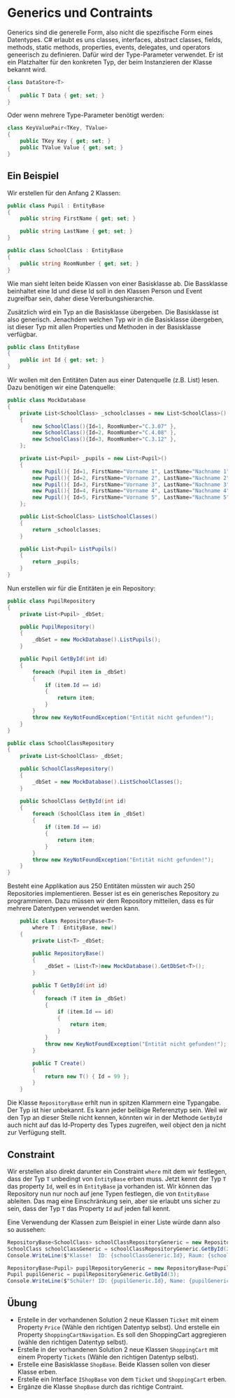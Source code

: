 # Generics und Contraints

Generics sind die generelle Form, also nicht die spezifische Form eines Datentypes. C# erlaubt es uns classes, interfaces, abstract classes, fields, methods, static methods, properties, events, delegates, und operators geneerisch zu definieren. Dafür wird der Type-Parameter verwendet. Er ist ein Platzhalter für den konkreten Typ, der beim Instanzieren der Klasse bekannt wird.

```C#
class DataStore<T>
{
    public T Data { get; set; }
}
```

Oder wenn mehrere Type-Parameter benötigt werden:

```C#
class KeyValuePair<TKey, TValue>
{
    public TKey Key { get; set; }
    public TValue Value { get; set; }
}
```

## Ein Beispiel

Wir erstellen für den Anfang 2 Klassen:

```C#
public class Pupil : EntityBase
{
    public string FirstName { get; set; }

    public string LastName { get; set; }
}
```

```C#
public class SchoolClass : EntityBase
{
    public string RoomNumber { get; set; }
}
```

Wie man sieht leiten beide Klassen von einer Basisklasse ab. Die Bassklasse beinhaltet eine Id und diese Id soll in den Klassen Person und Event zugreifbar sein, daher diese Vererbungshierarchie.

Zusätzlich wird ein Typ an die Basisklasse übergeben. Die Basisklasse ist also generisch. Jenachdem welchen Typ wir in die Basisklasse übergeben, ist dieser Typ mit allen Properties und Methoden in der Basisklasse verfügbar.

```C#
public class EntityBase
{
    public int Id { get; set; }
}
```

Wir wollen mit den Entitäten Daten aus einer Datenquelle (z.B. List) lesen. Dazu benötigen wir eine Datenquelle:

```C#
public class MockDatabase
{
    private List<SchoolClass> _schoolclasses = new List<SchoolClass>()
    {
        new SchoolClass(){Id=1, RoomNumber="C.3.07" },
        new SchoolClass(){Id=2, RoomNumber="C.4.08" },
        new SchoolClass(){Id=3, RoomNumber="C.3.12" },
    };

    private List<Pupil> _pupils = new List<Pupil>()
    {
        new Pupil(){ Id=1, FirstName="Vorname 1", LastName="Nachname 1" },
        new Pupil(){ Id=2, FirstName="Vorname 2", LastName="Nachname 2" },
        new Pupil(){ Id=3, FirstName="Vorname 3", LastName="Nachname 3" },
        new Pupil(){ Id=4, FirstName="Vorname 4", LastName="Nachname 4" },
        new Pupil(){ Id=5, FirstName="Vorname 5", LastName="Nachname 5" },
    };

    public List<SchoolClass> ListSchoolClasses()
    {
        return _schoolclasses;
    }

    public List<Pupil> ListPupils()
    {
        return _pupils;
    }
}
```

Nun erstellen wir für die Entitäten je ein Repository:

```C#
public class PupilRepository
{
    private List<Pupil> _dbSet;

    public PupilRepository()
    {
        _dbSet = new MockDatabase().ListPupils();
    }

    public Pupil GetById(int id)
    {
        foreach (Pupil item in _dbSet)
        {
            if (item.Id == id)
            {
                return item;
            }
        }
        throw new KeyNotFoundException("Entität nicht gefunden!");
    }
}
```

```C#
public class SchoolClassRepository
{
    private List<SchoolClass> _dbSet;

    public SchoolClassRepository()
    {
        _dbSet = new MockDatabase().ListSchoolClasses();
    }

    public SchoolClass GetById(int id)
    {
        foreach (SchoolClass item in _dbSet)
        {
            if (item.Id == id)
            {
                return item;
            }
        }
        throw new KeyNotFoundException("Entität nicht gefunden!");
    }
}
```

Besteht eine Applikation aus 250 Entitäten müssten wir auch 250 Repositories implementieren.
Besser ist es ein generisches Repository zu programmieren. Dazu müssen wir dem Repository mitteilen, dass es für mehrere Datentypen verwendet werden kann.

```C#
    public class RepositoryBase<T>
        where T : EntityBase, new()
    {
        private List<T> _dbSet;

        public RepositoryBase()
        {
            _dbSet = (List<T>)new MockDatabase().GetDbSet<T>();
        }

        public T GetById(int id)
        {
            foreach (T item in _dbSet)
            {
                if (item.Id == id)
                {
                    return item;
                }
            }
            throw new KeyNotFoundException("Entität nicht gefunden!");
        }

        public T Create()
        {
            return new T() { Id = 99 };
        }
    }
```

Die Klasse `RepositoryBase` erhlt nun in spitzen Klammern eine Typangabe. Der Typ ist hier unbekannt. Es kann jeder belibige Referenztyp sein. Weil wir den Typ an dieser Stelle nicht kennen, könnten wir in der Methode `GetById` auch nicht auf das Id-Property des Types zugreifen, weil object den ja nicht zur Verfügung stellt.

## Constraint

Wir erstellen also direkt darunter ein Constraint `where` mit dem wir festlegen, dass der Typ ``T`` unbedingt von `EntityBase`  erben muss. Jetzt kennt der Typ `T` das property `Id`, weil es in `EntityBase` ja vorhanden ist. Wir können das Repository nun nur noch auf jene Typen festlegen, die von `EntityBase` ableiten. Das mag eine Einschränkung sein, aber sie erlaubt uns sicher zu sein, dass der Typ `T` das Property ``Id`` auf jeden fall kennt.

Eine Verwendung der Klassen zum Beispiel in einer Liste würde dann also so aussehen:

```C#
RepositoryBase<SchoolClass> schoolClassRepositoryGeneric = new RepositoryBase<SchoolClass>();
SchoolClass schoolClassGeneric = schoolClassRepositoryGeneric.GetById(2);
Console.WriteLine($"Klasse!  ID: {schoolClassGeneric.Id}, Raum: {schoolClassGeneric.RoomNumber}");

RepositoryBase<Pupil> pupilRepositoryGeneric = new RepositoryBase<Pupil>();
Pupil pupilGeneric = pupilRepositoryGeneric.GetById(3);
Console.WriteLine($"Schüler! ID: {pupilGeneric.Id}, Name: {pupilGeneric.FirstName} {pupilGeneric.LastName}");
```

## Übung

* Erstelle in der vorhandenen Solution 2 neue Klassen ``Ticket`` mit einem Property ``Price`` (Wähle den richtigen Datentyp selbst). Und erstelle ein Property ``ShoppingCartNavigation``. Es soll den ShoppingCart aggregieren (wähle den richtigen Datentyp selbst).
* Erstelle in der vorhandenen Solution 2 neue Klassen ``ShoppingCart`` mit einem Property ``Tickets`` (Wähle den richtigen Datentyp selbst).
* Erstelle eine Basisklasse ``ShopBase``. Beide Klassen sollen von dieser Klasse erben.
* Erstelle ein Interface ``IShopBase`` von dem ``Ticket`` und ``ShoppingCart`` erben.
* Ergänze die Klasse ``ShopBase`` durch das richtige Contraint.
